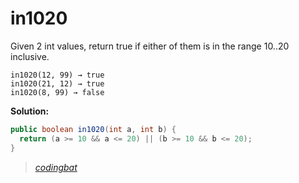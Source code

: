 # in1020

Given 2 int values, return true if either of them is in the range 10..20 inclusive.

```
in1020(12, 99) → true
in1020(21, 12) → true
in1020(8, 99) → false
```

**Solution:**

```java
public boolean in1020(int a, int b) {
  return (a >= 10 && a <= 20) || (b >= 10 && b <= 20);
}
```

> _[codingbat](http://codingbat.com/prob/p144535)_